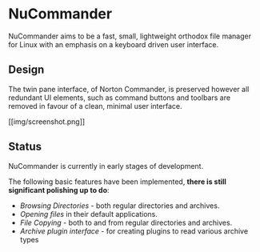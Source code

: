 # NuCommander

NuCommander aims to be a fast, small, lightweight orthodox file
manager for Linux with an emphasis on a keyboard driven user
interface.

## Design

The twin pane interface, of Norton Commander, is preserved however all
redundant UI elements, such as command buttons and toolbars are
removed in favour of a clean, minimal user interface.

[[img/screenshot.png]]

## Status

NuCommander is currently in early stages of development.

The following basic features have been implemented, __there is still
significant polishing up to do__:

   * *Browsing Directories* - both regular directories and archives.
   * *Opening files* in their default applications.
   * *File Copying* - both to and from regular directories and archives.
   * *Archive plugin interface* - for creating plugins to read various archive types